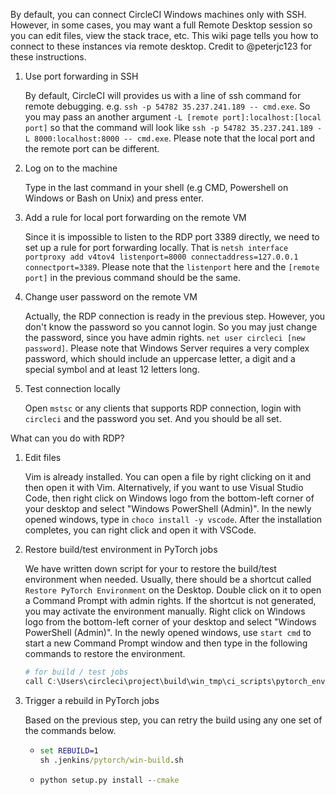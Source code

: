 By default, you can connect CircleCI Windows machines only with SSH.  However, in some cases, you may want a full Remote Desktop session so you can edit files, view the stack trace, etc.  This wiki page tells you how to connect to these instances via remote desktop.  Credit to @peterjc123 for these instructions.

1. Use port forwarding in SSH

    By default, CircleCI will provides us with a line of ssh command for remote debugging. e.g. `ssh -p 54782 35.237.241.189 -- cmd.exe`. So you may pass an another argument `-L [remote port]:localhost:[local port]` so that the command will look like `ssh -p 54782 35.237.241.189 -L 8000:localhost:8000 -- cmd.exe`. Please note that the local port and the remote port can be different.

2. Log on to the machine

    Type in the last command in your shell (e.g CMD, Powershell on Windows or Bash on Unix) and press enter.

3. Add a rule for local port forwarding on the remote VM

    Since it is impossible to listen to the RDP port 3389 directly, we need to set up a rule for port forwarding locally. That is `netsh interface portproxy add v4tov4 listenport=8000 connectaddress=127.0.0.1 connectport=3389`. Please note that the `listenport` here and the `[remote port]` in the previous command should be the same.

4. Change user password on the remote VM

    Actually, the RDP connection is ready in the previous step. However, you don't know the password so you cannot login. So you may just change the password, since you have admin rights. 
`net user circleci [new password]`. Please note that Windows Server requires a very complex password, which should include an uppercase letter, a digit and a special symbol and at least 12 letters long.

5. Test connection locally

    Open `mstsc` or any clients that supports RDP connection, login with `circleci` and the password you set. And you should be all set.

What can you do with RDP?

1. Edit files

    Vim is already installed. You can open a file by right clicking on it and then open it with Vim. Alternatively, if you want to use Visual Studio Code, then right click on Windows logo from the bottom-left corner of your desktop and select "Windows PowerShell (Admin)". In the newly opened windows, type in `choco install -y vscode`. After the installation completes, you can right click and open it with VSCode.

2. Restore build/test environment in PyTorch jobs

    We have written down script for your to restore the build/test environment when needed. Usually, there should be a shortcut called `Restore PyTorch Environment` on the Desktop. Double click on it to open a Command Prompt with admin rights. If the shortcut is not generated, you may activate the environment manually. Right click on Windows logo from the bottom-left corner of your desktop and select "Windows PowerShell (Admin)". In the newly opened windows, use `start cmd` to start a new Command Prompt window and then type in the following commands to restore the environment.

    ```powershell
    # for build / test jobs
    call C:\Users\circleci\project\build\win_tmp\ci_scripts\pytorch_env_restore.bat
    ```

3. Trigger a rebuild in PyTorch jobs

    Based on the previous step, you can retry the build using any one set of the commands below.
    - ```cmd
      set REBUILD=1
      sh .jenkins/pytorch/win-build.sh
      ```
    - ```cmd
      python setup.py install --cmake
      ```
